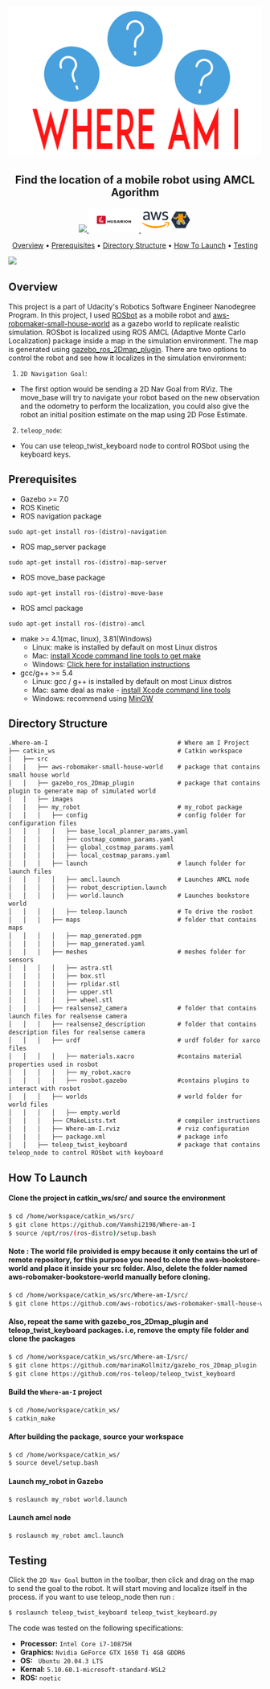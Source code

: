 <h1 align="center">
  <br>
 <img src="https://github.com/Vamshi2198/Where-am-I/blob/main/src/images/Project_Title.png">
  <br>
</h1>
  
<h2 align="center"> Find the location of a mobile robot using AMCL Agorithm</h2>
  
<p align="center">
  <a href="https://www.udacity.com/robotics">
     <img src="https://s3-us-west-1.amazonaws.com/udacity-robotics/Extra+Images/RoboND_flag.png">
  </a>
  <a href="https://husarion.com/manuals/rosbot/">
     <img src="https://github.com/Vamshi2198/Where-am-I/blob/main/src/images/husarion.jpg" width = "100" height = "50" >
  </a>
  <a href="https://aws.amazon.com/robomaker/">
     <img src="https://github.com/Vamshi2198/Where-am-I/blob/main/src/images/aws.png" width = "100" height = "50">
  </a>
</p>

<p align="center">
  <a href="#overview">Overview</a> •
  <a href="#prerequisites">Prerequisites</a> •
  <a href="#directory-structure">Directory Structure</a> •
  <a href="#how-to-launch">How To Launch</a> •
  <a href="#testing">Testing</a>
</p>


![](https://github.com/Vamshi2198/Where-am-I/blob/main/Where-am-I-GIF.gif)

## Overview  
This project is a part of Udacity's Robotics Software Engineer Nanodegree Program. In this project, I used [ROSbot](https://github.com/husarion/rosbot_description) as a mobile robot and [aws-robomaker-small-house-world](https://github.com/aws-robotics/aws-robomaker-small-house-world) as a gazebo world to replicate realistic simulation. ROSbot is localized using ROS AMCL (Adaptive Monte Carlo Localization) package inside a map in the simulation environment. The map is generated using [gazebo_ros_2Dmap_plugin](https://github.com/marinaKollmitz/gazebo_ros_2Dmap_plugin). 
There are two options to control the robot and see how it localizes in the simulation environment: 

1. `2D Navigation Goal`:  
* The first option would be sending a 2D Nav Goal from RViz. The move_base will try to navigate your robot based on the new observation and the odometry to perform the localization, you could also give the robot an initial position estimate on the map using 2D Pose Estimate.

2. `teleop_node`:  
* You can use teleop_twist_keyboard node to control ROSbot using the keyboard keys. 

## Prerequisites
* Gazebo >= 7.0  
* ROS Kinetic  
* ROS navigation package  
```
sudo apt-get install ros-(distro)-navigation
```
* ROS map_server package  
```
sudo apt-get install ros-(distro)-map-server
```
* ROS move_base package  
```
sudo apt-get install ros-(distro)-move-base
```
* ROS amcl package  
```
sudo apt-get install ros-(distro)-amcl
```
* make >= 4.1(mac, linux), 3.81(Windows)
  * Linux: make is installed by default on most Linux distros
  * Mac: [install Xcode command line tools to get make](https://developer.apple.com/xcode/features/)
  * Windows: [Click here for installation instructions](http://gnuwin32.sourceforge.net/packages/make.htm)
* gcc/g++ >= 5.4
  * Linux: gcc / g++ is installed by default on most Linux distros
  * Mac: same deal as make - [install Xcode command line tools](https://developer.apple.com/xcode/features/)
  * Windows: recommend using [MinGW](http://www.mingw.org/)

## Directory Structure  
```
.Where-am-I                                    # Where am I Project
├── catkin_ws                                  # Catkin workspace
│   ├── src
│   │   ├── aws-robomaker-small-house-world    # package that contains small house world
│   │   ├── gazebo_ros_2Dmap_plugin            # package that contains plugin to generate map of simulated world
│   │   ├── images 
│   │   ├── my_robot                           # my_robot package 
│   │   │   ├── config                         # config folder for configuration files   
│   │   │   │   ├── base_local_planner_params.yaml
│   │   │   │   ├── costmap_common_params.yaml
│   │   │   │   ├── global_costmap_params.yaml
│   │   │   │   ├── local_costmap_params.yaml
│   │   │   ├── launch                         # launch folder for launch files  
│   │   │   │   ├── amcl.launch                # Launches AMCL node 
│   │   │   │   ├── robot_description.launch
│   │   │   │   ├── world.launch               # Launches bookstore world
│   │   │   │   ├── teleop.launch              # To drive the rosbot
│   │   │   ├── maps                           # folder that contains maps
│   │   │   │   ├── map_generated.pgm
│   │   │   │   ├── map_generated.yaml
│   │   │   ├── meshes                         # meshes folder for sensors
│   │   │   │   ├── astra.stl
│   │   │   │   ├── box.stl
│   │   │   │   ├── rplidar.stl
│   │   │   │   ├── upper.stl
│   │   │   │   ├── wheel.stl
│   │   │   ├── realsense2_camera              # folder that contains launch files for realsense camera
│   │   │   ├── realsense2_description         # folder that contains description files for realsense camera
│   │   │   ├── urdf                           # urdf folder for xarco files
│   │   │   │   ├── materials.xacro            #contains material properties used in rosbot
│   │   │   │   ├── my_robot.xacro             
│   │   │   │   ├── rosbot.gazebo              #contains plugins to interact with rosbot
│   │   │   ├── worlds                         # world folder for world files
│   │   │   │   ├── empty.world
│   │   │   ├── CMakeLists.txt                 # compiler instructions
│   │   │   ├── Where-am-I.rviz                # rviz configuration
│   │   │   ├── package.xml                    # package info
│   │   ├── teleop_twist_keyboard              # package that contains teleop_node to control ROSbot with keyboard
```
## How To Launch

#### Clone the project in catkin_ws/src/ and source the environment
```sh
$ cd /home/workspace/catkin_ws/src/
$ git clone https://github.com/Vamshi2198/Where-am-I
$ source /opt/ros/(ros-distro)/setup.bash
```
#### Note : The world file proivided is empy because it only contains the url of remote repository, for this purpose you need to clone the aws-bookstore-world and place it inside your src folder. Also, delete the folder named aws-robomaker-bookstore-world manually before cloning.
```sh
$ cd /home/workspace/catkin_ws/src/Where-am-I/src/
$ git clone https://github.com/aws-robotics/aws-robomaker-small-house-world
```
#### Also, repeat the same with gazebo_ros_2Dmap_plugin and teleop_twist_keyboard packages. i.e, remove the empty file folder and clone the packages
```sh
$ cd /home/workspace/catkin_ws/src/Where-am-I/src/
$ git clone https://github.com/marinaKollmitz/gazebo_ros_2Dmap_plugin
$ git clone https://github.com/ros-teleop/teleop_twist_keyboard
```
#### Build the `Where-am-I` project
```sh
$ cd /home/workspace/catkin_ws/ 
$ catkin_make
```
#### After building the package, source your workspace
```sh
$ cd /home/workspace/catkin_ws/
$ source devel/setup.bash
```
#### Launch my_robot in Gazebo
```sh
$ roslaunch my_robot world.launch
```
#### Launch amcl node 
```sh
$ roslaunch my_robot amcl.launch
```

## Testing
Click the `2D Nav Goal` button in the toolbar, then click and drag on the map to send the goal to the robot. It will start moving and localize itself in the process. if you want to use teleop_node then run :
```sh
$ roslaunch teleop_twist_keyboard teleop_twist_keyboard.py
```
The code was tested on the following specifications:
- **Processor:** `Intel Core i7-10875H`
- **Graphics:** `Nvidia GeForce GTX 1650 Ti 4GB GDDR6`
- **OS:** ` Ubuntu 20.04.3 LTS`
- **Kernal:** `5.10.60.1-microsoft-standard-WSL2`
- **ROS:** `noetic`

